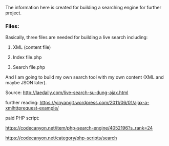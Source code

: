 
The information here is created for building a searching engine for further project.

### Files:

Basically, three files are needed for building a live search including:

1) XML (content file) 

2) Index file.php 

3) Search file.php

And I am going to build my own search tool with my own content (XML and maybe JSON later).

Source: http://laedaily.com/live-search-su-dung-ajax.html

further reading: https://yinyangit.wordpress.com/2011/06/01/ajax-a-xmlhttprequest-example/

paid PHP script:

https://codecanyon.net/item/php-search-engine/4052196?s_rank=24


https://codecanyon.net/category/php-scripts/search
